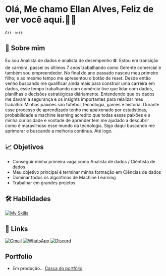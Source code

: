 # Olá, Me chamo Ellan Alves, Feliz de ver você aqui.👋🏽
```
Git init
```
## 🚀 Sobre mim
Eu sou Analista de dados e analista de desempenho ⚽.
Estou em transição de carreira, passei os últimos 7 anos trabalhando como Gerente comercial e também sou empreendedor.
No final do ano passado nasceu meu primeiro filho; e ao mesmo tempo me apresentou o botão de reset. Desde então venho buscando me qualificar ainda mais para construir uma carreira em dados, esse tempo trabalhando com comércio tive que lidar com dados, planilhas e decisões estratégicas diáriamente. Entendendo que os dados me davam a segurança e os insights importantes para relalizar meu trabalho. Minhas paixões são futebol, tecnologia, games e historia. Durante esse processo de aprendizado tenho me apaixonado por estatísticas, probabilidade e machine learning acredito que todas essas paixões e a minha curiosidade e vontade de aprender tem me ajudado a descubrir como é maravilhoso esse mundo da tecnologia. Sigo daqui buscando me aprimorar e buscando a melhoria continua. Até logo.

## 📈 Objetivos

- Conseguir minha primeira vaga como Analista de dados / Ciêntista de dados 
- Meu objetivo principal é terminar minha formação em Ciências de dados
- Dominar todos os algoritmos de Machine Learning
- Trabalhar em grandes projetos
  

## 🛠 Habilidades

[![My Skills](https://skillicons.dev/icons?i=github,git,md,python,sqlite,mysql,mongodb,postgres,notion,js,html,css)](https://github.com/siiqueira)

## 🔗 Links

[![Gmail](https://img.shields.io/badge/Gmail-333333?style=for-the-badge&logo=gmail&logoColor=red)](mailto:ynvestellan.com)
[![WhatsApp](https://img.shields.io/badge/WhatsApp-25D366?style=for-the-badge&logo=whatsapp&logoColor=white)](https://wa.me/22999996556)
[![Discord](https://img.shields.io/badge/Discord-7289DA?style=for-the-badge&logo=discord&logoColor=white)](https://discord.com/channels/@¹Siiqueira)


## Portfolio 
- Em produção... [Casca do portfólio](https://github.com/Siiqueira/projeto-site-portfolio)
